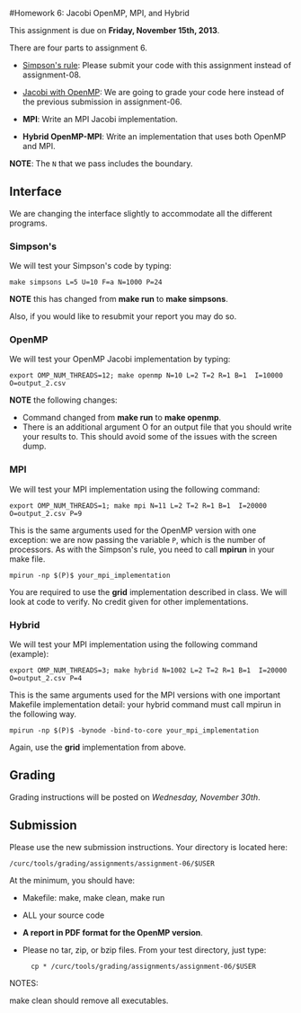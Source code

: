 #Homework 6: Jacobi OpenMP, MPI, and Hybrid

This assignment is due on **Friday, November 15th, 2013**.

There are four parts to assignment 6.

- [Simpson's rule](https://github.com/ResearchComputing/HPSC-Fall-2013/tree/master/lab/lab-08-integrate): Please submit your code with this assignment instead of assignment-08.

- [Jacobi with OpenMP](https://github.com/ResearchComputing/HPSC-Fall-2013/tree/master/lab/lab-06-speedup): We are going to grade your code here instead of the previous submission in assignment-06.

- **MPI**: Write an MPI Jacobi implementation.

- **Hybrid OpenMP-MPI**: Write an implementation that uses both OpenMP and MPI.

**NOTE**: The `N` that we pass includes the boundary.

## Interface

We are changing the interface slightly to accommodate all the different programs.

### Simpson's

We will test your Simpson's code by typing:

	make simpsons L=5 U=10 F=a N=1000 P=24

**NOTE** this has changed from **make run** to **make simpsons**.

Also, if you would like to resubmit your report you may do so.

### OpenMP

We will test your OpenMP Jacobi implementation by typing:

	export OMP_NUM_THREADS=12; make openmp N=10 L=2 T=2 R=1 B=1  I=10000 O=output_2.csv

**NOTE** the following changes:

- Command changed from **make run** to **make openmp**.
- There is an additional argument O for an output file that you should write your results to.  This should avoid some of the issues with the screen dump.  

### MPI

We will test your MPI implementation using the following command:

	export OMP_NUM_THREADS=1; make mpi N=11 L=2 T=2 R=1 B=1  I=20000 O=output_2.csv P=9

This is the same arguments used for the OpenMP version with one exception: we are now passing the variable `P`, which is the number of processors.  As with the Simpson's rule, you need to call **mpirun** in your make file.

	mpirun -np $(P)$ your_mpi_implementation
	
You are required to use the **grid** implementation described in class.  We will look at code to verify.  No credit given for other implementations.


### Hybrid

We will test your MPI implementation using the following command (example):

	export OMP_NUM_THREADS=3; make hybrid N=1002 L=2 T=2 R=1 B=1  I=20000 O=output_2.csv P=4

This is the same arguments used for the MPI versions with one important Makefile implementation detail: your hybrid command must call mpirun in the following way.

	mpirun -np $(P)$ -bynode -bind-to-core your_mpi_implementation

Again, use the **grid** implementation from above.

## Grading

Grading instructions will be posted on *Wednesday, November 30th*.

## Submission

Please use the new submission instructions. Your directory is located here:

	/curc/tools/grading/assignments/assignment-06/$USER

At the minimum, you should have:

- Makefile: make, make clean, make run
- ALL your source code
- **A report in PDF format for the OpenMP version**.
- Please no tar, zip, or bzip files. From your test directory, just type:

		cp * /curc/tools/grading/assignments/assignment-06/$USER

NOTES:

make clean should remove all executables.
